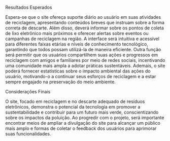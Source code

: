 Resultados Esperados

Espera-se que o site ofereça suporte diário ao usuário em suas atividades de reciclagem, apresentando conteúdos breves que instruam sobre a forma correta de descarte. Além disso, deverá informar sobre os pontos de coleta de lixo eletrônico mais próximos e oferecer alertas sobre eventos ou campanhas de reciclagem na região. A interface será intuitiva e acessível para diferentes faixas etárias e níveis de conhecimento tecnológico, garantindo que todos possam utilizá-la de maneira eficiente. Outra função será permitir que os usuários compartilhem suas ações e progressos em reciclagem com amigos e familiares por meio de redes sociais, incentivando uma comunidade mais ampla a adotar práticas sustentáveis. Ademais, o site poderá fornecer estatísticas sobre o impacto ambiental das ações do usuário, motivando-o a continuar seus esforços de reciclagem e a estar sempre engajado na preservação do meio ambiente. 

Considerações Finais 

O site, focado em reciclagem e no descarte adequado de resíduos eletrônicos, demonstra o potencial da tecnologia em promover a sustentabilidade e contribuir para um futuro mais verde, conscientizando sobre os impactos da poluição. 
Ao progredir com o projeto, será importante encontrar meios de ampliar a divulgação do site para alcançar um público mais amplo e formas de coletar o feedback dos usuários para aprimorar suas funcionalidades. 

